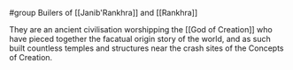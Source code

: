 #group 
Builers of [[Janib'Rankhra]] and [[Rankhra]]

They are an ancient civilisation worshipping the [[God of Creation]] who have pieced together the facatual origin story of the world, and as such built countless temples and structures near the crash sites of the Concepts of Creation.